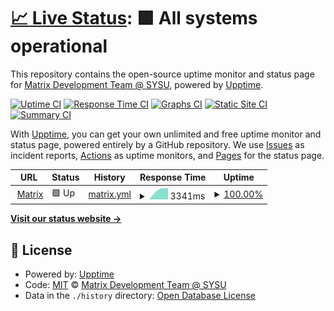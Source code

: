 # [📈 Live Status](https://VMatrixTeam.github.io/status): <!--live status--> **🟩 All systems operational**

This repository contains the open-source uptime monitor and status page for [Matrix Development Team @ SYSU](https://matrix.sysu.edu.cn/about), powered by [Upptime](https://github.com/upptime/upptime).

[![Uptime CI](https://github.com/VMatrixTeam/status/workflows/Uptime%20CI/badge.svg)](https://github.com/upptime/upptime/actions?query=workflow%3A%22Uptime+CI%22)
[![Response Time CI](https://github.com/VMatrixTeam/status/workflows/Response%20Time%20CI/badge.svg)](https://github.com/upptime/upptime/actions?query=workflow%3A%22Response+Time+CI%22)
[![Graphs CI](https://github.com/VMatrixTeam/status/workflows/Graphs%20CI/badge.svg)](https://github.com/upptime/upptime/actions?query=workflow%3A%22Graphs+CI%22)
[![Static Site CI](https://github.com/VMatrixTeam/status/workflows/Static%20Site%20CI/badge.svg)](https://github.com/upptime/upptime/actions?query=workflow%3A%22Static+Site+CI%22)
[![Summary CI](https://github.com/VMatrixTeam/status/workflows/Summary%20CI/badge.svg)](https://github.com/upptime/upptime/actions?query=workflow%3A%22Summary+CI%22)

With [Upptime](https://upptime.js.org), you can get your own unlimited and free uptime monitor and status page, powered entirely by a GitHub repository. We use [Issues](https://github.com/VMatrixTeam/status/issues) as incident reports, [Actions](https://github.com/VMatrixTeam/status/actions) as uptime monitors, and [Pages](https://VMatrixTeam.github.io/status) for the status page.

<!--start: status pages-->
<!-- This summary is generated by Upptime (https://github.com/upptime/upptime) -->
<!-- Do not edit this manually, your changes will be overwritten -->
<!-- prettier-ignore -->
| URL | Status | History | Response Time | Uptime |
| --- | ------ | ------- | ------------- | ------ |
| <img alt="" src="https://favicons.githubusercontent.com/matrix.sysu.edu.cn" height="13"> [Matrix](https://matrix.sysu.edu.cn) | 🟩 Up | [matrix.yml](https://github.com/VMatrixTeam/upptime/commits/master/history/matrix.yml) | <details><summary><img alt="Response time graph" src="./graphs/matrix/response-time-week.png" height="20"> 3341ms</summary><br><a href="https://VMatrixTeam.github.io/upptime/history/matrix"><img alt="Response time 3341" src="https://img.shields.io/endpoint?url=https%3A%2F%2Fraw.githubusercontent.com%2FVMatrixTeam%2Fupptime%2Fmaster%2Fapi%2Fmatrix%2Fresponse-time.json"></a><br><a href="https://VMatrixTeam.github.io/upptime/history/matrix"><img alt="24-hour response time 3341" src="https://img.shields.io/endpoint?url=https%3A%2F%2Fraw.githubusercontent.com%2FVMatrixTeam%2Fupptime%2Fmaster%2Fapi%2Fmatrix%2Fresponse-time-day.json"></a><br><a href="https://VMatrixTeam.github.io/upptime/history/matrix"><img alt="7-day response time 3341" src="https://img.shields.io/endpoint?url=https%3A%2F%2Fraw.githubusercontent.com%2FVMatrixTeam%2Fupptime%2Fmaster%2Fapi%2Fmatrix%2Fresponse-time-week.json"></a><br><a href="https://VMatrixTeam.github.io/upptime/history/matrix"><img alt="30-day response time 3341" src="https://img.shields.io/endpoint?url=https%3A%2F%2Fraw.githubusercontent.com%2FVMatrixTeam%2Fupptime%2Fmaster%2Fapi%2Fmatrix%2Fresponse-time-month.json"></a><br><a href="https://VMatrixTeam.github.io/upptime/history/matrix"><img alt="1-year response time 3341" src="https://img.shields.io/endpoint?url=https%3A%2F%2Fraw.githubusercontent.com%2FVMatrixTeam%2Fupptime%2Fmaster%2Fapi%2Fmatrix%2Fresponse-time-year.json"></a></details> | <details><summary><a href="https://VMatrixTeam.github.io/upptime/history/matrix">100.00%</a></summary><a href="https://VMatrixTeam.github.io/upptime/history/matrix"><img alt="All-time uptime 100.00%" src="https://img.shields.io/endpoint?url=https%3A%2F%2Fraw.githubusercontent.com%2FVMatrixTeam%2Fupptime%2Fmaster%2Fapi%2Fmatrix%2Fuptime.json"></a><br><a href="https://VMatrixTeam.github.io/upptime/history/matrix"><img alt="24-hour uptime 100.00%" src="https://img.shields.io/endpoint?url=https%3A%2F%2Fraw.githubusercontent.com%2FVMatrixTeam%2Fupptime%2Fmaster%2Fapi%2Fmatrix%2Fuptime-day.json"></a><br><a href="https://VMatrixTeam.github.io/upptime/history/matrix"><img alt="7-day uptime 100.00%" src="https://img.shields.io/endpoint?url=https%3A%2F%2Fraw.githubusercontent.com%2FVMatrixTeam%2Fupptime%2Fmaster%2Fapi%2Fmatrix%2Fuptime-week.json"></a><br><a href="https://VMatrixTeam.github.io/upptime/history/matrix"><img alt="30-day uptime 100.00%" src="https://img.shields.io/endpoint?url=https%3A%2F%2Fraw.githubusercontent.com%2FVMatrixTeam%2Fupptime%2Fmaster%2Fapi%2Fmatrix%2Fuptime-month.json"></a><br><a href="https://VMatrixTeam.github.io/upptime/history/matrix"><img alt="1-year uptime 100.00%" src="https://img.shields.io/endpoint?url=https%3A%2F%2Fraw.githubusercontent.com%2FVMatrixTeam%2Fupptime%2Fmaster%2Fapi%2Fmatrix%2Fuptime-year.json"></a></details>

<!--end: status pages-->

[**Visit our status website →**](https://VMatrixTeam.github.io/status)

## 📄 License

- Powered by: [Upptime](https://github.com/upptime/upptime)
- Code: [MIT](./LICENSE) © [Matrix Development Team @ SYSU](https://matrix.sysu.edu.cn/about)
- Data in the `./history` directory: [Open Database License](https://opendatacommons.org/licenses/odbl/1-0/)
